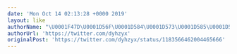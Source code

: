 ```yaml
---
date: 'Mon Oct 14 02:13:28 +0000 2019'
layout: like
authorName: "\U0001F47D\U0001D56F\U0001D584\U0001D573\U0001D585\U0001D584 \U0001F47D"
authorUrl: 'https://twitter.com/dyhzyx'
originalPost: 'https://twitter.com/dyhzyx/status/1183566462004465666'
---
```

